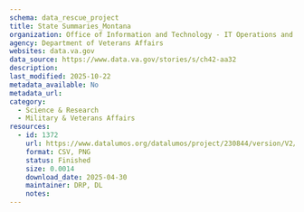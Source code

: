 ```yaml
---
schema: data_rescue_project 
title: State Summaries_Montana
organization: Office of Information and Technology - IT Operations and Services (ITOPS)
agency: Department of Veterans Affairs
websites: data.va.gov
data_source: https://www.data.va.gov/stories/s/ch42-aa32
description: 
last_modified: 2025-10-22
metadata_available: No
metadata_url: 
category:
  - Science & Research 
  - Military & Veterans Affairs 
resources:
  - id: 1372
    url: https://www.datalumos.org/datalumos/project/230844/version/V2/view
    format: CSV, PNG
    status: Finished
    size: 0.0014
    download_date: 2025-04-30
    maintainer: DRP, DL
    notes: 
---
```

